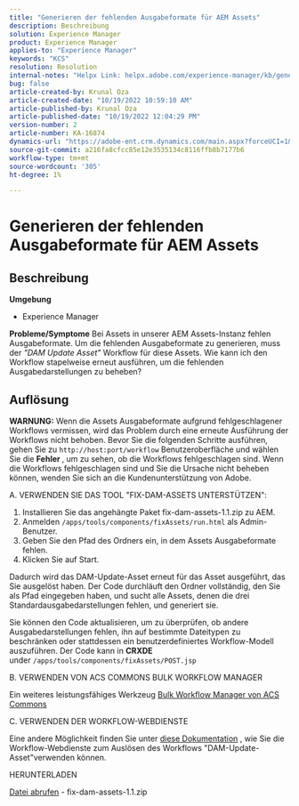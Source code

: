 ```yaml
---
title: "Generieren der fehlenden Ausgabeformate für AEM Assets"
description: Beschreibung
solution: Experience Manager
product: Experience Manager
applies-to: "Experience Manager"
keywords: "KCS"
resolution: Resolution
internal-notes: "Helpx Link: helpx.adobe.com/experience-manager/kb/generating-the-missing-renditions-for-aem-assets.html"
bug: false
article-created-by: Krunal Oza
article-created-date: "10/19/2022 10:59:10 AM"
article-published-by: Krunal Oza
article-published-date: "10/19/2022 12:04:29 PM"
version-number: 2
article-number: KA-16874
dynamics-url: "https://adobe-ent.crm.dynamics.com/main.aspx?forceUCI=1&pagetype=entityrecord&etn=knowledgearticle&id=3bcd410e-9d4f-ed11-bba2-00224808679b"
source-git-commit: a216fa8cfcc85e12e3535134c8116ffb8b7177b6
workflow-type: tm+mt
source-wordcount: '305'
ht-degree: 1%

---
```


# Generieren der fehlenden Ausgabeformate für AEM Assets

## Beschreibung

<b>Umgebung</b>
- Experience Manager



<b>Probleme/Symptome</b>
Bei Assets in unserer AEM Assets-Instanz fehlen Ausgabeformate. Um die fehlenden Ausgabeformate zu generieren, muss der *&quot;DAM Update Asset&quot;* Workflow für diese Assets. Wie kann ich den Workflow stapelweise erneut ausführen, um die fehlenden Ausgabedarstellungen zu beheben?


## Auflösung


<b>WARNUNG:</b> Wenn die Assets Ausgabeformate aufgrund fehlgeschlagener Workflows vermissen, wird das Problem durch eine erneute Ausführung der Workflows nicht behoben. Bevor Sie die folgenden Schritte ausführen, gehen Sie zu `http://host:port/workflow` Benutzeroberfläche und wählen Sie die <b>Fehler </b>, um zu sehen, ob die Workflows fehlgeschlagen sind. Wenn die Workflows fehlgeschlagen sind und Sie die Ursache nicht beheben können, wenden Sie sich an die Kundenunterstützung von Adobe.

A. VERWENDEN SIE DAS TOOL &quot;FIX-DAM-ASSETS UNTERSTÜTZEN&quot;:

1. Installieren Sie das angehängte Paket fix-dam-assets-1.1.zip zu AEM.
2. Anmelden `/apps/tools/components/fixAssets/run.html` als Admin-Benutzer.
3. Geben Sie den Pfad des Ordners ein, in dem Assets Ausgabeformate fehlen.
4. Klicken Sie auf Start.


Dadurch wird das DAM-Update-Asset erneut für das Asset ausgeführt, das Sie ausgelöst haben. Der Code durchläuft den Ordner vollständig, den Sie als Pfad eingegeben haben, und sucht alle Assets, denen die drei Standardausgabedarstellungen fehlen, und generiert sie.

Sie können den Code aktualisieren, um zu überprüfen, ob andere Ausgabedarstellungen fehlen, ihn auf bestimmte Dateitypen zu beschränken oder stattdessen ein benutzerdefiniertes Workflow-Modell auszuführen. Der Code kann in <b>CRXDE </b>under `/apps/tools/components/fixAssets/POST.jsp`



B. VERWENDEN VON ACS COMMONS BULK WORKFLOW MANAGER

Ein weiteres leistungsfähiges Werkzeug [Bulk Workflow Manager von ACS Commons](https://adobe-consulting-services.github.io/acs-aem-commons/features/bulk-workflow-manager/index.html)



C. VERWENDEN DER WORKFLOW-WEBDIENSTE

Eine andere Möglichkeit finden Sie unter [diese Dokumentation](https://helpx.adobe.com/experience-manager/6-2/sites/developing/using/wf-program-interaction.html#Creating,%20Reading%20or%20Deleting%20Workflow%20Models) , wie Sie die Workflow-Webdienste zum Auslösen des Workflows &quot;DAM-Update-Asset&quot;verwenden können.

HERUNTERLADEN

[Datei abrufen](https://helpx.adobe.com/content/dam/help/en/experience-manager/kb/generating-the-missing-renditions-for-aem-assets/_jcr_content/main-pars/download_section/download-1/fix-dam-assets-11.zip "fix-dam-assets-1.1.zip") - fix-dam-assets-1.1.zip
